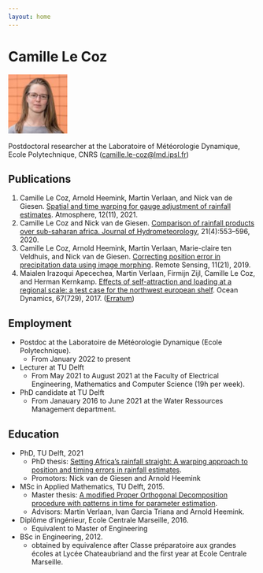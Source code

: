 ```yaml
---
layout: home
---
```



Camille Le Coz
=============================
<img src="./photo.jpg" alt="photo" style="height:120px;"/>

Postdoctoral researcher at the Laboratoire of Météorologie Dynamique, Ecole Polytechnique, CNRS
(camille.le-coz@lmd.ipsl.fr)

Publications
------------
1. Camille Le Coz, Arnold Heemink, Martin Verlaan, and Nick van de Giesen. [Spatial and time warping for gauge adjustment of rainfall estimates](https://www.mdpi.com/2073-4433/12/11/1510). Atmosphere, 12(11), 2021.
2. Camille Le Coz and Nick van de Giesen. [Comparison of rainfall products over sub-saharan africa. Journal of Hydrometeorology](https://journals.ametsoc.org/view/journals/hydr/21/4/jhm-d-18-0256.1.xml), 21(4):553–596, 2020.
3. Camille Le Coz, Arnold Heemink, Martin Verlaan, Marie-claire ten Veldhuis, and Nick van de Giesen. [Correcting position error in precipitation data using image morphing](https://www.mdpi.com/2072-4292/11/21/2557). Remote Sensing, 11(21), 2019.
4. Maialen Irazoqui Apecechea, Martin Verlaan, Firmijn Zijl, Camille Le Coz, and Herman Kernkamp. [Effects of self-attraction and loading at a regional scale: a test case for the northwest european shelf](https://link.springer.com/article/10.1007/s10236-017-1053-4). Ocean Dynamics, 67(729), 2017. ([Erratum](https://link.springer.com/article/10.1007/s10236-017-1102-z))


Employment
----------

* Postdoc at the Laboratoire de Météorologie Dynamique (Ecole Polytechnique).
  * From January 2022 to present
* Lecturer at TU Delft
  * From May 2021 to August 2021 at the Faculty of Electrical Engineering, Mathematics and Computer Science (19h per week).
* PhD candidate at TU Delft
  * From Janauary 2016 to June 2021 at the Water Ressources Management department.
  


Education
---------
* PhD, TU Delft, 2021
  * PhD thesis: [Setting Africa’s rainfall straight: A warping approach to position and timing errors in rainfall estimates](https://doi.org/10.4233/uuid:811faec9-9688-4f60-829e-3b073fc6fe59).
  * Promotors: Nick van de Giesen and Arnold Heemink
* MSc in Applied Mathematics, TU Delft, 2015.
  * Master thesis: [A modified Proper Orthogonal Decomposition procedure with patterns in time for parameter estimation](http://resolver.tudelft.nl/uuid:0d54e5e6-133b-4c7b-a2b7-6be6e9640ed0).
  * Advisors: Martin Verlaan, Ivan Garcia Triana and Arnold Heemink.
* Diplôme d’ingénieur, Ecole Centrale Marseille, 2016.
  * Equivalent to Master of Engineering
* BSc in Engineering, 2012.
  * obtained by equivalence after Classe préparatoire aux grandes écoles at Lycée Chateaubriand and the first year at Ecole Centrale Marseille.

